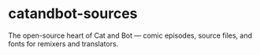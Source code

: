 # catandbot-sources
The open-source heart of Cat and Bot — comic episodes, source files, and fonts for remixers and translators.
